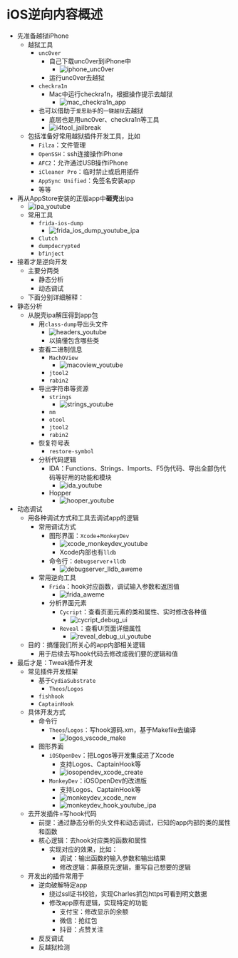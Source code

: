 # iOS逆向内容概述

* 先准备越狱iPhone
  * 越狱工具
    * `unc0ver`
      * 自己下载unc0ver到iPhone中
        * ![iphone_unc0ver](../../assets/img/iphone_unc0ver.jpg)
      * 运行unc0ver去越狱
    * `checkra1n`
      * Mac中运行checkra1n，根据操作提示去越狱
        * ![mac_checkra1n_app](../../assets/img/mac_checkra1n_app.jpg)
    * 也可以借助于`爱思助手`的`一键越狱`去越狱
      * 底层也是用unc0ver、checkra1n等工具
      * ![i4tool_jailbreak](../../assets/img/i4tool_jailbreak.jpg)
  * 包括准备好常用越狱插件开发工具，比如
    * `Filza`：文件管理
    * `OpenSSH`：ssh连接操作iPhone
    * `AFC2`：允许通过USB操作iPhone
    * `iCleaner Pro`：临时禁止或启用插件
    * `AppSync Unified`：免签名安装app
    * 等等
* 再从AppStore安装的正版app中**砸壳**出ipa
  * ![ipa_youtube](../../assets/img/ipa_youtube.jpg)
  * 常用工具
    * `frida-ios-dump`
      * ![frida_ios_dump_youtube_ipa](../../assets/img/frida_ios_dump_youtube_ipa.png)
    * `Clutch`
    * `dumpdecrypted`
    * `bfinject`
* 接着才是逆向开发
  * 主要分两类
    * 静态分析
    * 动态调试
  * 下面分别详细解释：
* 静态分析
  * 从脱壳ipa解压得到app包
    * 用`class-dump`导出头文件
      * ![headers_youtube](../../assets/img/headers_youtube.jpg)
      * 以搞懂包含哪些类
    * 查看二进制信息
      * `MachOView`
        * ![macoview_youtube](../../assets/img/macoview_youtube.jpg)
      * `jtool2`
      * `rabin2`
    * 导出字符串等资源
      * `strings`
        * ![strings_youtube](../../assets/img/strings_youtube.jpg)
      * `nm`
      * `otool`
      * `jtool2`
      * `rabin2`
    * 恢复符号表
      * `restore-symbol`
    * 分析代码逻辑
      * IDA：Functions、Strings、Imports、F5伪代码、导出全部伪代码等好用的功能和模块
        * ![ida_youtube](../../assets/img/ida_youtube.jpg)
      * Hopper
        * ![hooper_youtube](../../assets/img/hooper_youtube.jpg)
* 动态调试
  * 用各种调试方式和工具去调试app的逻辑
    * 常用调试方式
      * 图形界面：`Xcode`+`MonkeyDev`
        * ![xcode_monkeydev_youtube](../../assets/img/xcode_monkeydev_youtube.jpg)
        * Xcode内部也有`lldb`
      * 命令行：`debugserver`+`lldb`
        * ![debugserver_lldb_aweme](../../assets/img/debugserver_lldb_aweme.jpg)
    * 常用逆向工具
      * `Frida`：hook对应函数，调试输入参数和返回值
        * ![frida_aweme](../../assets/img/frida_aweme.jpg)
      * 分析界面元素
        * `Cycript`：查看页面元素的类和属性、实时修改各种值
          * ![cycript_debug_ui](../../assets/img/cycript_debug_ui.png)
        * `Reveal`：查看UI页面详细属性
          * ![reveal_debug_ui_youtube](../../assets/img/reveal_debug_ui_youtube.png)
  * 目的：搞懂我们所关心的app内部相关逻辑
    * 用于后续去写hook代码去修改成我们要的逻辑和值
* 最后才是：Tweak插件开发
  * 常见插件开发框架
    * 基于`CydiaSubstrate`
      * `Theos`/`Logos`
    * `fishhook`
    * `CaptainHook`
  * 具体开发方式
    * 命令行
      * `Theos`/`Logos`：写hook源码.xm，基于Makefile去编译
        * ![logos_vscode_make](../../assets/img/logos_vscode_make.png)
    * 图形界面
      * `iOSOpenDev`：把Logos等开发集成进了Xcode
        * 支持Logos、CaptainHook等
        * ![iosopendev_xcode_create](../../assets/img/iosopendev_xcode_create.png)
      * `MonkeyDev`：iOSOpenDev的改进版
        * 支持Logos、CaptainHook等
        * ![monkeydev_xcode_new](../../assets/img/monkeydev_xcode_new.png)
        * ![monkeydev_hook_youtube_ipa](../../assets/img/monkeydev_hook_youtube_ipa.png)
  * 去开发插件=写hook代码
    * 前提：通过静态分析的头文件和动态调试，已知的app内部的类的属性和函数
    * 核心逻辑：去hook对应类的函数和属性
      * 实现对应的效果，比如：
        * 调试：输出函数的输入参数和输出结果
        * 修改逻辑：屏蔽原先逻辑，重写自己想要的逻辑
  * 开发出的插件常用于
    * 逆向破解特定app
      * 绕过ssl证书校验，实现Charles抓包https可看到明文数据
      * 修改app原有逻辑，实现特定的功能
        * 支付宝：修改显示的余额
        * 微信：抢红包
        * 抖音：点赞关注
    * 反反调试
    * 反越狱检测
